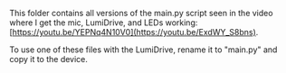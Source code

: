 This folder contains all versions of the main.py script seen in the video where I get the mic, LumiDrive, and LEDs working: [https://youtu.be/YEPNq4N10V0](https://youtu.be/ExdWY_S8bns).

To use one of these files with the LumiDrive, rename it to "main.py" and copy it to the device.
